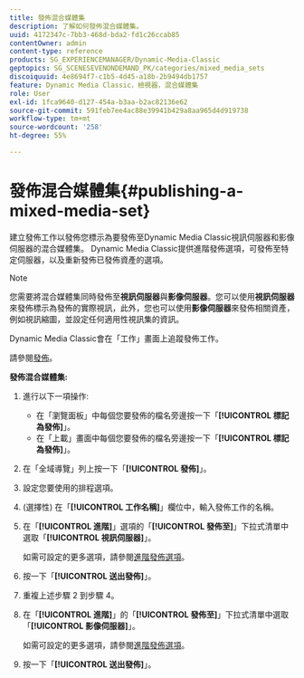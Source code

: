 ```yaml
---
title: 發佈混合媒體集
description: 了解如何發佈混合媒體集。
uuid: 4172347c-7bb3-468d-bda2-fd1c26ccab85
contentOwner: admin
content-type: reference
products: SG_EXPERIENCEMANAGER/Dynamic-Media-Classic
geptopics: SG_SCENESEVENONDEMAND_PK/categories/mixed_media_sets
discoiquuid: 4e8694f7-c1b5-4d45-a18b-2b9494db1757
feature: Dynamic Media Classic，檢視器，混合媒體集
role: User
exl-id: 1fca9640-d127-454a-b3aa-b2ac82136e62
source-git-commit: 591feb7ee4ac88e39941b429a8aa965d4d919738
workflow-type: tm+mt
source-wordcount: '258'
ht-degree: 55%

---
```


# 發佈混合媒體集{#publishing-a-mixed-media-set}

建立發佈工作以發佈您標示為要發佈至Dynamic Media Classic視訊伺服器和影像伺服器的混合媒體集。 Dynamic Media Classic提供進階發佈選項，可發佈至特定伺服器，以及重新發佈已發佈資產的選項。

>[!NOTE]
>
>您需要將混合媒體集同時發佈至&#x200B;**視訊伺服器**&#x200B;與&#x200B;**影像伺服器**。您可以使用&#x200B;**視訊伺服器**&#x200B;來發佈標示為發佈的實際視訊，此外，您也可以使用&#x200B;**影像伺服器**&#x200B;來發佈相關資產，例如視訊縮圖，並設定任何適用性視訊集的資訊。

Dynamic Media Classic會在「工作」畫面上追蹤發佈工作。

請參閱[發佈](publishing-files.md#publishing_files)。

<!-- 

Comment Type: remark
Last Modified By: unknown unknown 
Last Modified Date: 

<p>RB: Updated the following steps as per Cynthia email, 11/9/2012, added 11/12/2012</p>

 -->

**發佈混合媒體集:**

1. 進行以下一項操作:

   * 在「瀏覽面板」中每個您要發佈的檔名旁邊按一下「**[!UICONTROL 標記為發佈]**」。
   * 在「上載」畫面中每個您要發佈的檔名旁邊按一下「**[!UICONTROL 標記為發佈]**」。

1. 在「全域導覽」列上按一下「**[!UICONTROL 發佈]**」。
1. 設定您要使用的排程選項。
1. (選擇性) 在「**[!UICONTROL 工作名稱]**」欄位中，輸入發佈工作的名稱。
1. 在「**[!UICONTROL 進階]**」選項的「**[!UICONTROL 發佈至]**」下拉式清單中選取「**[!UICONTROL 視訊伺服器]**」。

   如需可設定的更多選項，請參閱[進階發佈選項](publishing-files.md#advanced_publish_options)。

1. 按一下「**[!UICONTROL 送出發佈]**」。
1. 重複上述步驟 2 到步驟 4。
1. 在「**[!UICONTROL 進階]**」的「**[!UICONTROL 發佈至]**」下拉式清單中選取「**[!UICONTROL 影像伺服器]**」。

   如需可設定的更多選項，請參閱[進階發佈選項](publishing-files.md#advanced_publish_options)。

1. 按一下「**[!UICONTROL 送出發佈]**」。
